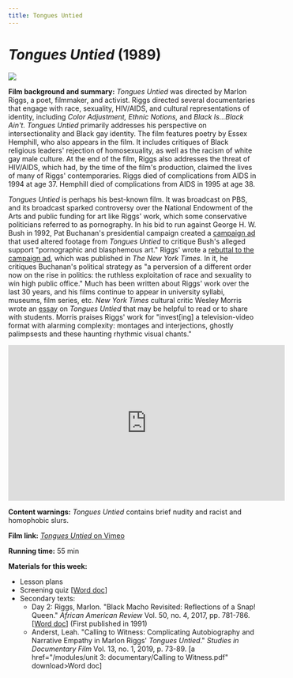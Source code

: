 ```yaml
---
title: Tongues Untied
---
```

# *Tongues Untied* (1989)

<a href="https://images.static-bluray.com/movies/covers/256207_front.jpg?t=1573671560">
<img src="https://images.static-bluray.com/movies/covers/256207_front.jpg?t=1573671560" class="poster">
</a>

**Film background and summary:** *Tongues Untied* was directed by Marlon Riggs, a poet, filmmaker, and activist. Riggs directed several documentaries that engage with race, sexuality, HIV/AIDS, and cultural representations of identity, including *Color Adjustment,* *Ethnic Notions,* and *Black Is...Black Ain't.* *Tongues Untied* primarily addresses his perspective on intersectionality and Black gay identity. The film features poetry by Essex Hemphill, who also appears in the film. It includes critiques of Black religious leaders' rejection of homosexuality, as well as the racism of white gay male culture. At the end of the film, Riggs also addresses the threat of HIV/AIDS, which had, by the time of the film's production, claimed the lives of many of Riggs' contemporaries. Riggs died of complications from AIDS in 1994 at age 37. Hemphill died of complications from AIDS in 1995 at age 38.

*Tongues Untied* is perhaps his best-known film. It was broadcast on PBS, and its broadcast sparked controversy over the National Endowment of the Arts and public funding for art like Riggs' work, which some conservative politicians referred to as pornography. In his bid to run against George H. W. Bush in 1992, Pat Buchanan's presidential campaign created a [campaign ad](https://www.c-span.org/video/?c4679699/user-clip-pat-buchanan-ad-featuring-tongues-untied) that used altered footage from *Tongues Untied* to critique Bush's alleged support "pornographic and blasphemous art." Riggs' wrote a [rebuttal to the campaign ad](https://www.nytimes.com/1992/03/06/opinion/meet-the-new-willie-horton.html), which was published in *The New York Times.* In it, he critiques Buchanan's political strategy as "a perversion of a different order now on the rise in politics: the ruthless exploitation of race and sexuality to win high public office." Much has been written about Riggs' work over the last 30 years, and his films continue to appear in university syllabi, museums, film series, etc. *New York Times* cultural critic Wesley Morris wrote an [essay](https://www.nytimes.com/2019/02/06/arts/blackness-gayness-representation-marlon-riggs-unpacks-it-all-in-his-films.html) on *Tongues Untied* that may be helpful to read or to share with students. Morris praises Riggs' work for "invest[ing] a television-video format with alarming complexity: montages and interjections, ghostly palimpsests and these haunting rhythmic visual chants."

<div class="video-container">
<iframe width="560" height="315" src="https://www.youtube.com/embed/S2T0UdNaWlo" frameborder="0" allow="accelerometer; autoplay; clipboard-write; encrypted-media; gyroscope; picture-in-picture" allowfullscreen></iframe>
</div>

**Content warnings:** *Tongues Untied* contains brief nudity and racist and homophobic slurs.

**Film link:** [*Tongues Untied* on Vimeo](https://vimeo.com/ondemand/tonguesuntied)

**Running time:** 55 min

**Materials for this week:**
* Lesson plans
* Screening quiz [<a href="/modules/unit 3: documentary/Tongues Untied Quiz.docx" download>Word doc</a>]
* Secondary texts:
    * Day 2: Riggs, Marlon. "Black Macho Revisited: Reflections of a Snap! Queen." *African American Review* Vol. 50, no. 4, 2017, pp. 781-786. [<a href="/modules/unit 3: documentary/Black Macho Revisited.pdf" download>Word doc</a>] (First published in 1991)
    * Anderst, Leah. "Calling to Witness: Complicating Autobiography and Narrative Empathy in Marlon Riggs' *Tongues Untied*." *Studies in Documentary Film* Vol. 13, no. 1, 2019, p. 73-89. [a href="/modules/unit 3: documentary/Calling to Witness.pdf" download>Word doc</a>]
